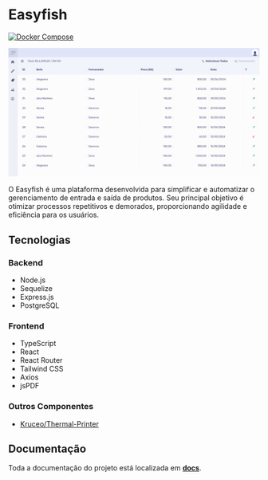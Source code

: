 # Easyfish

[![Docker Compose](https://github.com/Kruceo/easyfish/actions/workflows/compose.yml/badge.svg)](https://github.com/Kruceo/easyfish/actions/workflows/compose.yml)

![screenshot](https://raw.githubusercontent.com/Kruceo/easyfish/main/docs/media/ss3.png)

O Easyfish é uma plataforma desenvolvida para simplificar e automatizar o gerenciamento de entrada e saída de produtos. Seu principal objetivo é otimizar processos repetitivos e demorados, proporcionando agilidade e eficiência para os usuários.

## Tecnologias 

### Backend
- Node.js
- Sequelize
- Express.js
- PostgreSQL

### Frontend
- TypeScript
- React
- React Router
- Tailwind CSS
- Axios
- jsPDF

### Outros Componentes
- [Kruceo/Thermal-Printer](https://github.com/Kruceo/thermal-printer)

## Documentação

Toda a documentação do projeto está localizada em [**docs**](https://github.com/Kruceo/easyfish/tree/main/docs).
